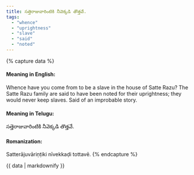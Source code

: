 ```yaml
---
title: సత్తెరాజువారింటికి నీవెక్కడి తొత్తవే.
tags:
  - "whence"
  - "uprightness"
  - "slave"
  - "said"
  - "noted"
---
```


{% capture data %}
#### Meaning in English:
Whence have you come from to be a slave in the house of Satte Razu?
The Satte Razu family are said to have been noted for their uprightness; they would never keep slaves.
Said of an improbable story.

#### Meaning in Telugu:
సత్తెరాజువారింటికి నీవెక్కడి తొత్తవే.

#### Romanization:
Satterājuvāriṇṭiki nīvekkaḍi tottavē.
{% endcapture %}

{{ data | markdownify }}

